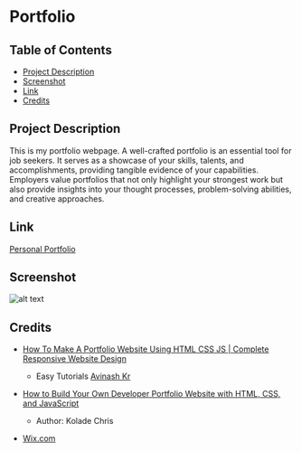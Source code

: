 # Portfolio

## Table of Contents
- [Project Description](#project-description)
- [Screenshot](#screenshot)
- [Link](#link)
- [Credits](#credits)

## Project Description
This is my portfolio webpage. A well-crafted portfolio is an essential tool for job seekers. It serves as a showcase of your skills, talents, and accomplishments, providing tangible evidence of your capabilities. Employers value portfolios that not only highlight your strongest work but also provide insights into your thought processes, problem-solving abilities, and creative approaches. 

## Link

[Personal Portfolio](https://hailin-ruan.github.io/Portfolio/)

## Screenshot

![alt text](portfolio.png)

## Credits

- [How To Make A Portfolio Website Using HTML CSS JS | Complete Responsive Website Design](https://www.youtube.com/watch?v=0YFrGy_mzjY&ab_channel=EasyTutorials)
  - Easy Tutorials [Avinash Kr](https://www.youtube.com/@EasyTutorialsVideo)

- [How to Build Your Own Developer Portfolio Website with HTML, CSS, and JavaScript](https://www.freecodecamp.org/news/how-to-build-a-developer-portfolio-website/)
  - Author: Kolade Chris

- [Wix.com](https://www.wix.com/)

